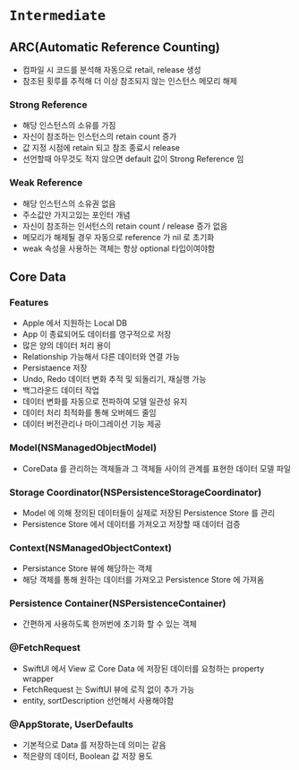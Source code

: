 # ``Intermediate``

## ARC(Automatic Reference Counting)

- 컴파일 시 코드를 분석해 자동으로 retail, release 생성
- 참조된 횟루를 추적해 더 이상 참조되지 않는 인스턴스 메모리 해제

### Strong Reference

- 해당 인스턴스의 소유를 가짐
- 자신이 참조하는 인스턴스의 retain count 증가
- 값 지정 시점에 retain 되고 참조 종료시 release
- 선언할때 아무것도 적지 않으면 default 값이 Strong Reference 임

### Weak Reference

- 해당 인스턴스의 소유권 없음
- 주소값만 가지고있는 포인터 개념
- 자신이 참조하는 인서턴스의 retain count / release 증가 없음
- 메모리가 해제될 경우 자동으로 reference 가 nil 로 초기화
- weak 속성을 사용하는 객체는 항상 optional 타입이여야함

## Core Data

### Features

- Apple 에서 지원하는 Local DB
- App 이 종료되어도 데이터를 영구적으로 저장
- 많은 양의 데이터 처리 용이
- Relationship 가능해서 다른 데이터와 연결 가능
- Persistaence 저장
- Undo, Redo 데이터 변화 추적 및 되돌리기, 재실행 가능
- 백그라운드 데이터 작업
- 데이터 변화를 자동으로 전파하여 모델 일관성 유지
- 데이터 처리 최적화를 통해 오버헤드 줄임
- 데이터 버전관리나 마이그레이션 기능 제공

### Model(NSManagedObjectModel)

- CoreData 를 관리하는 객체들과 그 객체들 사이의 관계를 표현한 데이터 모델 파일

### Storage Coordinator(NSPersistenceStorageCoordinator)

- Model 에 의해 정의된 데이터들이 실제로 저장된 Persistence Store 를 관리
- Persistence Store 에서 데이터를 가져오고 저장할 때 데이터 검증

### Context(NSManagedObjectContext)

- Persistance Store 뷰에 해당하는 객체
- 해당 객체를 통해 원하는 데이터를 가져오고 Persistence Store 에 가져옴

### Persistence Container(NSPersistenceContainer)

- 간편하게 사용하도록 한꺼번에 초기화 할 수 있는 객체

### @FetchRequest

- SwiftUI 에서 View 로 Core Data 에 저장된 데이터를 요청하는 property wrapper
- FetchRequest 는 SwiftUI 뷰에 로직 없이 추가 가능
- entity, sortDescription 선언해서 사용해야함

### @AppStorate, UserDefaults

- 기본적으로 Data 를 저장하는데 의미는 같음
- 적은량의 데이터, Boolean 값 저장 용도

